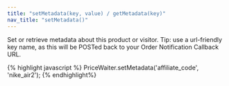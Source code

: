 ```yaml
---
title: "setMetadata(key, value) / getMetadata(key)"
nav_title: "setMetadata()"
---
```


Set or retrieve metadata about this product or visitor. Tip: use a url-friendly key name, as this will be POSTed back to your Order Notification Callback URL.

{% highlight javascript %}
PriceWaiter.setMetadata('affiliate_code', 'nike_air2');
{% endhighlight%}
